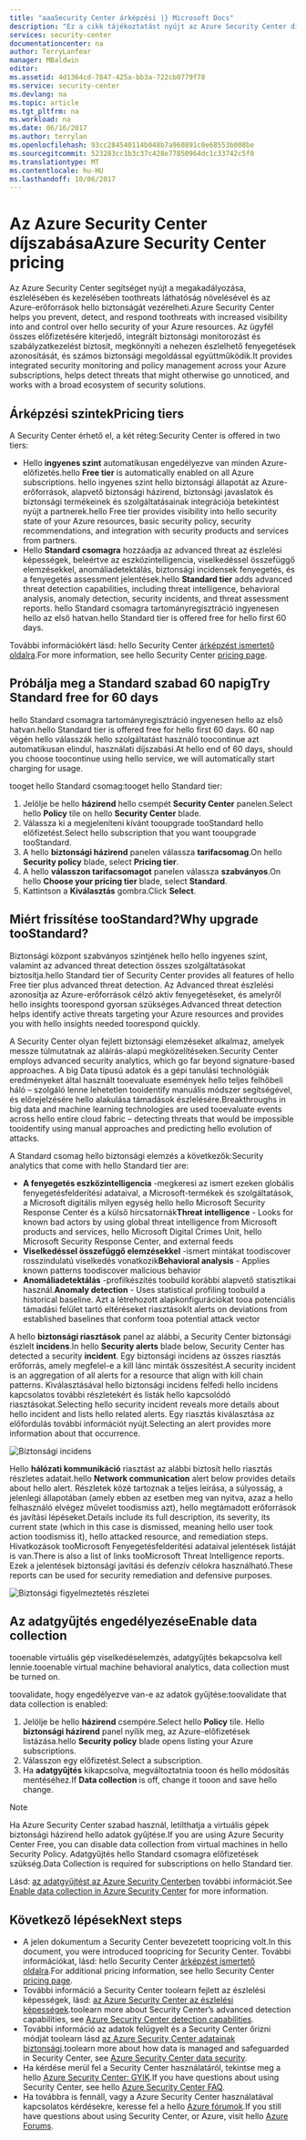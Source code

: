 ```yaml
---
title: "aaaSecurity Center árképzési |} Microsoft Docs"
description: "Ez a cikk tájékoztatást nyújt az Azure Security Center díjszabása."
services: security-center
documentationcenter: na
author: TerryLanfear
manager: MBaldwin
editor: 
ms.assetid: 4d1364cd-7847-425a-bb3a-722cb0779f78
ms.service: security-center
ms.devlang: na
ms.topic: article
ms.tgt_pltfrm: na
ms.workload: na
ms.date: 06/16/2017
ms.author: terrylan
ms.openlocfilehash: 93cc284540114b048b7a960891c0e68553b008be
ms.sourcegitcommit: 523283cc1b3c37c428e77850964dc1c33742c5f0
ms.translationtype: MT
ms.contentlocale: hu-HU
ms.lasthandoff: 10/06/2017
---
```

# <a name="azure-security-center-pricing"></a><span data-ttu-id="2a29b-103">Az Azure Security Center díjszabása</span><span class="sxs-lookup"><span data-stu-id="2a29b-103">Azure Security Center pricing</span></span>
<span data-ttu-id="2a29b-104">Az Azure Security Center segítséget nyújt a megakadályozása, észlelésében és kezelésében toothreats láthatóság növelésével és az Azure-erőforrások hello biztonságát vezérelheti.</span><span class="sxs-lookup"><span data-stu-id="2a29b-104">Azure Security Center helps you prevent, detect, and respond toothreats with increased visibility into and control over hello security of your Azure resources.</span></span> <span data-ttu-id="2a29b-105">Az ügyfél összes előfizetésére kiterjedő, integrált biztonsági monitorozást és szabályzatkezelést biztosít, megkönnyíti a nehezen észlelhető fenyegetések azonosítását, és számos biztonsági megoldással együttműködik.</span><span class="sxs-lookup"><span data-stu-id="2a29b-105">It provides integrated security monitoring and policy management across your Azure subscriptions, helps detect threats that might otherwise go unnoticed, and works with a broad ecosystem of security solutions.</span></span>

## <a name="pricing-tiers"></a><span data-ttu-id="2a29b-106">Árképzési szintek</span><span class="sxs-lookup"><span data-stu-id="2a29b-106">Pricing tiers</span></span>
<span data-ttu-id="2a29b-107">A Security Center érhető el, a két réteg:</span><span class="sxs-lookup"><span data-stu-id="2a29b-107">Security Center is offered in two tiers:</span></span>

* <span data-ttu-id="2a29b-108">Hello **ingyenes szint** automatikusan engedélyezve van minden Azure-előfizetés.</span><span class="sxs-lookup"><span data-stu-id="2a29b-108">hello **Free tier** is automatically enabled on all Azure subscriptions.</span></span> <span data-ttu-id="2a29b-109">hello ingyenes szint hello biztonsági állapotát az Azure-erőforrások, alapvető biztonsági házirend, biztonsági javaslatok és biztonsági termékeinek és szolgáltatásainak integrációja betekintést nyújt a partnerek.</span><span class="sxs-lookup"><span data-stu-id="2a29b-109">hello Free tier provides visibility into hello security state of your Azure resources, basic security policy, security recommendations, and integration with security products and services from partners.</span></span>
* <span data-ttu-id="2a29b-110">Hello **Standard csomagra** hozzáadja az advanced threat az észlelési képességek, beleértve az eszközintelligencia, viselkedéssel összefüggő elemzésekkel, anomáliadetektálás, biztonsági incidensek fenyegetés, és a fenyegetés assessment jelentések.</span><span class="sxs-lookup"><span data-stu-id="2a29b-110">hello **Standard tier** adds advanced threat detection capabilities, including threat intelligence, behavioral analysis, anomaly detection, security incidents, and threat assessment reports.</span></span> <span data-ttu-id="2a29b-111">hello Standard csomagra tartományregisztráció ingyenesen hello az első hatvan.</span><span class="sxs-lookup"><span data-stu-id="2a29b-111">hello Standard tier is offered free for hello first 60 days.</span></span>

<span data-ttu-id="2a29b-112">További információkért lásd: hello Security Center [árképzést ismertető oldalra](https://azure.microsoft.com/pricing/details/security-center/).</span><span class="sxs-lookup"><span data-stu-id="2a29b-112">For more information, see hello Security Center [pricing page](https://azure.microsoft.com/pricing/details/security-center/).</span></span>

## <a name="try-standard-free-for-60-days"></a><span data-ttu-id="2a29b-113">Próbálja meg a Standard szabad 60 napig</span><span class="sxs-lookup"><span data-stu-id="2a29b-113">Try Standard free for 60 days</span></span>
<span data-ttu-id="2a29b-114">hello Standard csomagra tartományregisztráció ingyenesen hello az első hatvan.</span><span class="sxs-lookup"><span data-stu-id="2a29b-114">hello Standard tier is offered free for hello first 60 days.</span></span> <span data-ttu-id="2a29b-115">60 nap végén hello válasszák hello szolgáltatást használó toocontinue azt automatikusan elindul, használati díjszabási.</span><span class="sxs-lookup"><span data-stu-id="2a29b-115">At hello end of 60 days, should you choose toocontinue using hello service, we will automatically start charging for usage.</span></span>

<span data-ttu-id="2a29b-116">tooget hello Standard csomag:</span><span class="sxs-lookup"><span data-stu-id="2a29b-116">tooget hello Standard tier:</span></span>

1. <span data-ttu-id="2a29b-117">Jelölje be hello **házirend** hello csempét **Security Center** panelen.</span><span class="sxs-lookup"><span data-stu-id="2a29b-117">Select hello **Policy** tile on hello **Security Center** blade.</span></span>
2. <span data-ttu-id="2a29b-118">Válassza ki a megjeleníteni kívánt tooupgrade tooStandard hello előfizetést.</span><span class="sxs-lookup"><span data-stu-id="2a29b-118">Select hello subscription that you want tooupgrade tooStandard.</span></span>
3. <span data-ttu-id="2a29b-119">A hello **biztonsági házirend** panelen válassza **tarifacsomag**.</span><span class="sxs-lookup"><span data-stu-id="2a29b-119">On hello **Security policy** blade, select **Pricing tier**.</span></span>
4. <span data-ttu-id="2a29b-120">A hello **válasszon tarifacsomagot** panelen válassza **szabványos**.</span><span class="sxs-lookup"><span data-stu-id="2a29b-120">On hello **Choose your pricing tier** blade, select **Standard**.</span></span>
5. <span data-ttu-id="2a29b-121">Kattintson a **Kiválasztás** gombra.</span><span class="sxs-lookup"><span data-stu-id="2a29b-121">Click **Select**.</span></span>


## <a name="why-upgrade-toostandard"></a><span data-ttu-id="2a29b-122">Miért frissítése tooStandard?</span><span class="sxs-lookup"><span data-stu-id="2a29b-122">Why upgrade tooStandard?</span></span>
<span data-ttu-id="2a29b-123">Biztonsági központ szabványos szintjének hello hello ingyenes szint, valamint az advanced threat detection összes szolgáltatásokat biztosítja.</span><span class="sxs-lookup"><span data-stu-id="2a29b-123">hello Standard tier of Security Center provides all features of hello Free tier plus advanced threat detection.</span></span> <span data-ttu-id="2a29b-124">Az Advanced threat észlelési azonosítja az Azure-erőforrások célzó aktív fenyegetéseket, és amelyről hello insights toorespond gyorsan szükséges.</span><span class="sxs-lookup"><span data-stu-id="2a29b-124">Advanced threat detection helps identify active threats targeting your Azure resources and provides you with hello insights needed toorespond quickly.</span></span>

<span data-ttu-id="2a29b-125">A Security Center olyan fejlett biztonsági elemzéseket alkalmaz, amelyek messze túlmutatnak az aláírás-alapú megközelítéseken.</span><span class="sxs-lookup"><span data-stu-id="2a29b-125">Security Center employs advanced security analytics, which go far beyond signature-based approaches.</span></span> <span data-ttu-id="2a29b-126">A big Data típusú adatok és a gépi tanulási technológiák eredményeket által használt tooevaluate események hello teljes felhőbeli háló – szolgáló lenne lehetetlen tooidentify manuális módszer segítségével, és előrejelzésére hello alakulása támadások észlelésére.</span><span class="sxs-lookup"><span data-stu-id="2a29b-126">Breakthroughs in big data and machine learning technologies are used tooevaluate events across hello entire cloud fabric – detecting threats that would be impossible tooidentify using manual approaches and predicting hello evolution of attacks.</span></span>

<span data-ttu-id="2a29b-127">A Standard csomag hello biztonsági elemzés a következők:</span><span class="sxs-lookup"><span data-stu-id="2a29b-127">Security analytics that come with hello Standard tier are:</span></span>

* <span data-ttu-id="2a29b-128">**A fenyegetés eszközintelligencia** -megkeresi az ismert ezeken globális fenyegetésfelderítési adataival, a Microsoft-termékek és szolgáltatások, a Microsoft digitális milyen egység hello hello Microsoft Security Response Center és a külső hírcsatornák</span><span class="sxs-lookup"><span data-stu-id="2a29b-128">**Threat intelligence** - Looks for known bad actors by using global threat intelligence from Microsoft products and services, hello Microsoft Digital Crimes Unit, hello Microsoft Security Response Center, and external feeds</span></span>
* <span data-ttu-id="2a29b-129">**Viselkedéssel összefüggő elemzésekkel** -ismert mintákat toodiscover rosszindulatú viselkedés vonatkozik</span><span class="sxs-lookup"><span data-stu-id="2a29b-129">**Behavioral analysis** - Applies known patterns toodiscover malicious behavior</span></span>
* <span data-ttu-id="2a29b-130">**Anomáliadetektálás** -profilkészítés toobuild korábbi alapvető statisztikai használ.</span><span class="sxs-lookup"><span data-stu-id="2a29b-130">**Anomaly detection** - Uses statistical profiling toobuild a historical baseline.</span></span> <span data-ttu-id="2a29b-131">Azt a létrehozott alapkonfigurációkat tooa potenciális támadási felület tartó eltéréseket riasztások</span><span class="sxs-lookup"><span data-stu-id="2a29b-131">It alerts on deviations from established baselines that conform tooa potential attack vector</span></span>

<span data-ttu-id="2a29b-132">A hello **biztonsági riasztások** panel az alábbi, a Security Center biztonsági észlelt **incidens**.</span><span class="sxs-lookup"><span data-stu-id="2a29b-132">In hello **Security alerts** blade below, Security Center has detected a security **incident**.</span></span> <span data-ttu-id="2a29b-133">Egy biztonsági incidens az összes riasztás erőforrás, amely megfelel-e a kill lánc minták összesítést.</span><span class="sxs-lookup"><span data-stu-id="2a29b-133">A security incident is an aggregation of all alerts for a resource that align with kill chain patterns.</span></span> <span data-ttu-id="2a29b-134">Kiválasztásával hello biztonsági incidens felfedi hello incidens kapcsolatos további részletekért és listák hello kapcsolódó riasztásokat.</span><span class="sxs-lookup"><span data-stu-id="2a29b-134">Selecting hello security incident reveals more details about hello incident and lists hello related alerts.</span></span> <span data-ttu-id="2a29b-135">Egy riasztás kiválasztása az előfordulás további információt nyújt.</span><span class="sxs-lookup"><span data-stu-id="2a29b-135">Selecting an alert provides more information about that occurrence.</span></span>

![Biztonsági incidens][2]

<span data-ttu-id="2a29b-137">Hello **hálózati kommunikáció** riasztást az alábbi biztosít hello riasztás részletes adatait.</span><span class="sxs-lookup"><span data-stu-id="2a29b-137">hello **Network communication** alert below provides details about hello alert.</span></span> <span data-ttu-id="2a29b-138">Részletek közé tartoznak a teljes leírása, a súlyosság, a jelenlegi állapotában (amely ebben az esetben meg van nyitva, azaz a hello felhasználó elvégez művelet toodismiss azt), hello megtámadott erőforrások és javítási lépéseket.</span><span class="sxs-lookup"><span data-stu-id="2a29b-138">Details include its full description, its severity, its current state (which in this case is dismissed, meaning hello user took action toodismiss it), hello attacked resource, and remediation steps.</span></span> <span data-ttu-id="2a29b-139">Hivatkozások tooMicrosoft Fenyegetésfelderítési adataival jelentések listáját is van.</span><span class="sxs-lookup"><span data-stu-id="2a29b-139">There is also a list of links tooMicrosoft Threat Intelligence reports.</span></span> <span data-ttu-id="2a29b-140">Ezek a jelentések biztonsági javítási és defenzív célokra használható.</span><span class="sxs-lookup"><span data-stu-id="2a29b-140">These reports can be used for security remediation and defensive purposes.</span></span>

![Biztonsági figyelmeztetés részletei][3]

## <a name="enable-data-collection"></a><span data-ttu-id="2a29b-142">Az adatgyűjtés engedélyezése</span><span class="sxs-lookup"><span data-stu-id="2a29b-142">Enable data collection</span></span>
<span data-ttu-id="2a29b-143">tooenable virtuális gép viselkedéselemzés, adatgyűjtés bekapcsolva kell lennie.</span><span class="sxs-lookup"><span data-stu-id="2a29b-143">tooenable virtual machine behavioral analytics, data collection must be turned on.</span></span>

<span data-ttu-id="2a29b-144">toovalidate, hogy engedélyezve van-e az adatok gyűjtése:</span><span class="sxs-lookup"><span data-stu-id="2a29b-144">toovalidate that data collection is enabled:</span></span>

1. <span data-ttu-id="2a29b-145">Jelölje be hello **házirend** csempére.</span><span class="sxs-lookup"><span data-stu-id="2a29b-145">Select hello **Policy** tile.</span></span> <span data-ttu-id="2a29b-146">Hello **biztonsági házirend** panel nyílik meg, az Azure-előfizetések listázása.</span><span class="sxs-lookup"><span data-stu-id="2a29b-146">hello **Security policy** blade opens listing your Azure subscriptions.</span></span>
2. <span data-ttu-id="2a29b-147">Válasszon egy előfizetést.</span><span class="sxs-lookup"><span data-stu-id="2a29b-147">Select a subscription.</span></span>
3. <span data-ttu-id="2a29b-148">Ha **adatgyűjtés** kikapcsolva, megváltoztatnia tooon és hello módosítás mentéséhez.</span><span class="sxs-lookup"><span data-stu-id="2a29b-148">If **Data collection** is off, change it tooon and save hello change.</span></span>

> [!NOTE]
> <span data-ttu-id="2a29b-149">Ha Azure Security Center szabad használ, letilthatja a virtuális gépek biztonsági házirend hello adatok gyűjtése.</span><span class="sxs-lookup"><span data-stu-id="2a29b-149">If you are using Azure Security Center Free, you can disable data collection from virtual machines in hello Security Policy.</span></span> <span data-ttu-id="2a29b-150">Adatgyűjtés hello Standard csomagra előfizetések szükség.</span><span class="sxs-lookup"><span data-stu-id="2a29b-150">Data Collection is required for subscriptions on hello Standard tier.</span></span>
>
>

<span data-ttu-id="2a29b-151">Lásd: [az adatgyűjtést az Azure Security Centerben](security-center-enable-data-collection.md) további információt.</span><span class="sxs-lookup"><span data-stu-id="2a29b-151">See [Enable data collection in Azure Security Center](security-center-enable-data-collection.md) for more information.</span></span>

## <a name="next-steps"></a><span data-ttu-id="2a29b-152">Következő lépések</span><span class="sxs-lookup"><span data-stu-id="2a29b-152">Next steps</span></span>
* <span data-ttu-id="2a29b-153">A jelen dokumentum a Security Center bevezetett toopricing volt.</span><span class="sxs-lookup"><span data-stu-id="2a29b-153">In this document, you were introduced toopricing for Security Center.</span></span> <span data-ttu-id="2a29b-154">További információkat, lásd: hello Security Center [árképzést ismertető oldalra](https://azure.microsoft.com/pricing/details/security-center/).</span><span class="sxs-lookup"><span data-stu-id="2a29b-154">For additional pricing information, see hello Security Center [pricing page](https://azure.microsoft.com/pricing/details/security-center/).</span></span>
* <span data-ttu-id="2a29b-155">További információ a Security Center toolearn fejlett az észlelési képességek, lásd: [az Azure Security Center az észlelési képességek](security-center-detection-capabilities.md).</span><span class="sxs-lookup"><span data-stu-id="2a29b-155">toolearn more about Security Center’s advanced detection capabilities, see [Azure Security Center detection capabilities](security-center-detection-capabilities.md).</span></span>
* <span data-ttu-id="2a29b-156">További információ az adatok felügyelt és a Security Center őrizni módját toolearn lásd [az Azure Security Center adatainak biztonsági](security-center-data-security.md).</span><span class="sxs-lookup"><span data-stu-id="2a29b-156">toolearn more about how data is managed and safeguarded in Security Center, see [Azure Security Center data security](security-center-data-security.md).</span></span>
* <span data-ttu-id="2a29b-157">Ha kérdése merül fel a Security Center használatáról, tekintse meg a hello [Azure Security Center: GYIK](security-center-faq.md).</span><span class="sxs-lookup"><span data-stu-id="2a29b-157">If you have questions about using Security Center, see hello [Azure Security Center FAQ](security-center-faq.md).</span></span>
* <span data-ttu-id="2a29b-158">Ha továbbra is fennáll, vagy a Azure Security Center használatával kapcsolatos kérdésekre, keresse fel a hello [Azure fórumok](https://social.msdn.microsoft.com/Forums/home?forum=AzureSecurityCenter&filter=alltypes&sort=lastpostdesc).</span><span class="sxs-lookup"><span data-stu-id="2a29b-158">If you still have questions about using Security Center, or Azure, visit hello [Azure Forums](https://social.msdn.microsoft.com/Forums/home?forum=AzureSecurityCenter&filter=alltypes&sort=lastpostdesc).</span></span>

<!--Image references-->
[1]: ./media/security-center-pricing/standard.png
[2]: ./media/security-center-pricing/incident.png
[3]: ./media/security-center-pricing/network-alert.png
